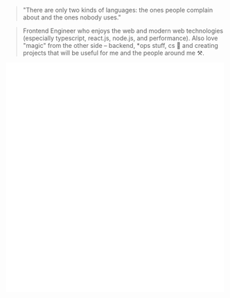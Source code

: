 > "There are only two kinds of languages: the ones people complain about and the ones nobody uses."

> Frontend Engineer who enjoys the web and modern web technologies (especially typescript, react.js, node.js, and performance). Also love "magic" from the other side – backend, *ops stuff, cs 🌌 and creating projects that will be useful for me and the people around me ⚒️.

![Metrics](https://github.com/tua-Mascot/tua-Mascot/blob/main/github-metrics.svg)
